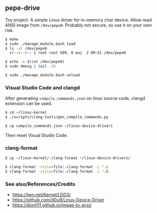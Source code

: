 ## pepe-drive

Toy project. A simple Linux driver for in-memory char device. Allow read ANSI image from `/dev/pepe0`. Probably not secure, so use it on your own risk.

```bash
$ make
$ sudo ./manage_module.bash load
$ ls -al /dev/pepe0
  cr--r--r-- 1 root root 509, 0 maj  2 09:51 /dev/pepe0

$ echo -e $(cat /dev/pepe0)
$ sudo dmesg | tail -20

$ sudo ./manage_module.bash unload
```

### Visual Studio Code and clangd

After generating `compile_commands.json` on linux source code, clangd extension can be used.
```bash
$ cd ~/linux-kernel
$ ./scripts/clang-tools/gen_compile_commands.py

$ cp compile_commands.json ~/linux-device-drivers
```

Then reset Visual Studio Code.

### clang-format

```bash
$ cp ~/linux-kernel/.clang-format ~/linux-device-drivers/

$ clang-format -style=file:.clang-format -i *.c
$ clang-format -style=file:.clang-format -i *.h
```

### See also/References/Credits

* https://lwn.net/Kernel/LDD3/
* https://github.com/d0u9/Linux-Device-Driver
* https://dom111.github.io/image-to-ansi/
